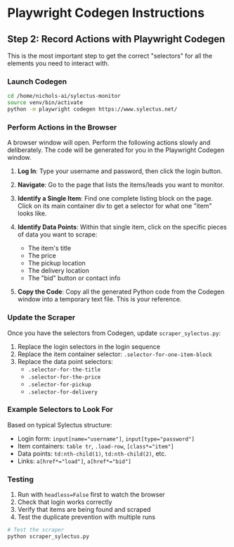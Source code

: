 # Playwright Codegen Instructions

## Step 2: Record Actions with Playwright Codegen

This is the most important step to get the correct "selectors" for all the elements you need to interact with.

### Launch Codegen

```bash
cd /home/nichols-ai/sylectus-monitor
source venv/bin/activate
python -m playwright codegen https://www.sylectus.net/
```

### Perform Actions in the Browser

A browser window will open. Perform the following actions slowly and deliberately. The code will be generated for you in the Playwright Codegen window.

1. **Log In**: Type your username and password, then click the login button.

2. **Navigate**: Go to the page that lists the items/leads you want to monitor.

3. **Identify a Single Item**: Find one complete listing block on the page. Click on its main container div to get a selector for what one "item" looks like.

4. **Identify Data Points**: Within that single item, click on the specific pieces of data you want to scrape:
   - The item's title
   - The price
   - The pickup location
   - The delivery location
   - The "bid" button or contact info

5. **Copy the Code**: Copy all the generated Python code from the Codegen window into a temporary text file. This is your reference.

### Update the Scraper

Once you have the selectors from Codegen, update `scraper_sylectus.py`:

1. Replace the login selectors in the login sequence
2. Replace the item container selector: `.selector-for-one-item-block`
3. Replace the data point selectors:
   - `.selector-for-the-title`
   - `.selector-for-the-price`
   - `.selector-for-pickup`
   - `.selector-for-delivery`

### Example Selectors to Look For

Based on typical Sylectus structure:
- Login form: `input[name="username"]`, `input[type="password"]`
- Item containers: `table tr`, `.load-row`, `[class*="item"]`
- Data points: `td:nth-child(1)`, `td:nth-child(2)`, etc.
- Links: `a[href*="load"]`, `a[href*="bid"]`

### Testing

1. Run with `headless=False` first to watch the browser
2. Check that login works correctly
3. Verify that items are being found and scraped
4. Test the duplicate prevention with multiple runs

```bash
# Test the scraper
python scraper_sylectus.py
```